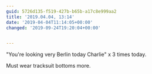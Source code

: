 ```yaml
---
guid: 5726d135-f519-427b-b65b-a17c8e999aa2
title: '2019.04.04, 13:14'
date: '2019-04-04T11:14:05+00:00'
changed: '2019-09-24T19:20:04+00:00'


---
```


"You're looking very Berlin today Charlie" x 3 times today.

Must wear tracksuit bottoms more. 
